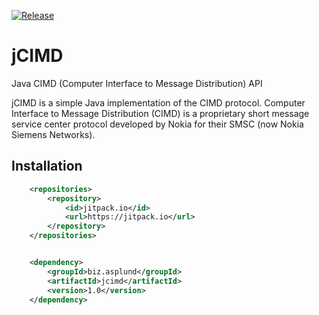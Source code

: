 [![Release](https://jitpack.io/v/biz.asplund/jcimd.svg)](https://jitpack.io/#biz.asplund/jcimd)

# jCIMD


Java CIMD (Computer Interface to Message Distribution) API

jCIMD is a simple Java implementation of the CIMD protocol. Computer Interface to Message Distribution (CIMD)
is a proprietary short message service center protocol developed by Nokia for their SMSC (now Nokia Siemens Networks).

## Installation

```xml
    <repositories>
        <repository>
            <id>jitpack.io</id>
            <url>https://jitpack.io</url>
        </repository>
    </repositories>
```

```xml

    <dependency>
        <groupId>biz.asplund</groupId>
        <artifactId>jcimd</artifactId>
        <version>1.0</version>
    </dependency>
```
